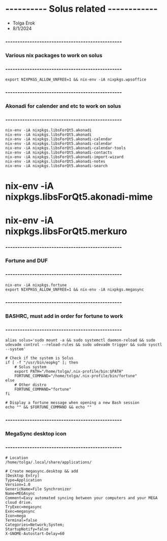 # ----------      Solus related       ------------ ###
 - Tolga Erok
 - 8/1/2024

### ------------------------------------------------ ###
### Various nix packages to work on solus
### ------------------------------------------------ ###

    export NIXPKGS_ALLOW_UNFREE=1 && nix-env -iA nixpkgs.wpsoffice

### ------------------------------------------------ ###
### Akonadi for calender and etc to work on solus
### ------------------------------------------------ ###
  
    nix-env -iA nixpkgs.libsForQt5.akonadi
    nix-env -iA nixpkgs.libsForQt5.akonadi
    nix-env -iA nixpkgs.libsForQt5.akonadi-calendar
    nix-env -iA nixpkgs.libsForQt5.akonadi-calendar
    nix-env -iA nixpkgs.libsForQt5.akonadi-calendar-tools
    nix-env -iA nixpkgs.libsForQt5.akonadi-contacts
    nix-env -iA nixpkgs.libsForQt5.akonadi-import-wizard
    nix-env -iA nixpkgs.libsForQt5.akonadi-notes
    nix-env -iA nixpkgs.libsForQt5.akonadi-search
  # nix-env -iA nixpkgs.libsForQt5.akonadi-mime
  # nix-env -iA nixpkgs.libsForQt5.merkuro

### ------------------------------------------------ ###
### Fortune and DUF
### ------------------------------------------------ ###
    
    nix-env -iA nixpkgs.fortune
    export NIXPKGS_ALLOW_UNFREE=1 && nix-env -iA nixpkgs.megasync 

### ------------------------------------------------ ###
### BASHRC, must add in order for fortune to work
### ------------------------------------------------ ###
    
    alias solus='sudo mount -a && sudo systemctl daemon-reload && sudo udevadm control --reload-rules && sudo udevadm trigger && sudo sysctl --system'

    # Check if the system is Solus
    if [ -f "/usr/bin/eopkg" ]; then
        # Solus system
        export PATH="/home/tolga/.nix-profile/bin:$PATH"
        FORTUNE_COMMAND="/home/tolga/.nix-profile/bin/fortune"
    else
        # Other distro
        FORTUNE_COMMAND="fortune"
    fi

    # Display a fortune message when opening a new Bash session
    echo "" && $FORTUNE_COMMAND && echo ""

### ------------------------------------------------ ###
### MegaSync desktop icon
### ------------------------------------------------ ###
    
    # Location
    /home/tolga/.local/share/applications/

    # Create megasync.desktop && add
    [Desktop Entry]
    Type=Application
    Version=1.0
    GenericName=File Synchronizer
    Name=MEGAsync
    Comment=Easy automated syncing between your computers and your MEGA cloud drive.
    TryExec=megasync
    Exec=megasync
    Icon=mega
    Terminal=false
    Categories=Network;System;
    StartupNotify=false
    X-GNOME-Autostart-Delay=60
